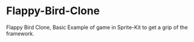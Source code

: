 # Flappy-Bird-Clone
Flappy Bird Clone, Basic Example of game in Sprite-Kit to get a grip of the framework.
